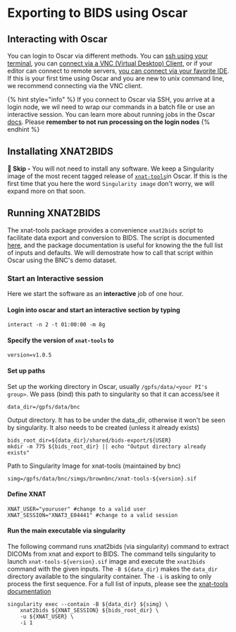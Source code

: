 # Exporting to BIDS using Oscar

## Interacting with Oscar

You can login to Oscar via different methods. You can [ssh using your terminal](https://docs.ccv.brown.edu/oscar/connecting-to-oscar/ssh), you can [connect via a VNC \(Virtual Desktop\) Client](https://docs.ccv.brown.edu/oscar/connecting-to-oscar/vnc), or if your editor can connect to remote servers, [you can connect via your favorite IDE](https://docs.ccv.brown.edu/oscar/connecting-to-oscar/remote-ide). If this is your first time using Oscar and you are new to unix command line, we recommend connecting via the VNC client.

{% hint style="info" %}
If you connect to Oscar via SSH, you arrive at a login node, we wil need to wrap our commands in a batch file or use an interactive session. You can learn more about running jobs in the Oscar [docs](https://docs.ccv.brown.edu/oscar/submitting-jobs/shared-machine). Please **remember to not run processing on the login nodes**
{% endhint %}

## Installating XNAT2BIDS

**🎉 Skip -** You will not need to install any software. We keep a Singularity image of the most recent tagged release of [`xnat-tools`](https://github.com/brown-bnc/xnat-tools)in Oscar. If this is the first time that you here the word `Singularity image` don't worry, we will expand more on that soon.

## Running XNAT2BIDS

The xnat-tools package provides a convenience `xnat2bids` script to facilitate data export and conversion to BIDS. The script is documented [here](https://brown-bnc.github.io/xnat-tools/1.0.0/xnat2bids/), and the package documentation is useful for knowing the the full list of inputs and defaults. We will demostrate how to call that script within Oscar using the BNC's demo dataset. 

### Start an Interactive session

Here we start the software as an **interactive** job of one hour.

#### Login into oscar and start an interactive section by typing

```text
interact -n 2 -t 01:00:00 -m 8g
```

#### Specify the version of `xnat-tools` to

```text
version=v1.0.5
```

####  Set up paths

Set up the working directory in Oscar, usually `/gpfs/data/<your PI's group>`. We pass \(bind\) this path to singularity so that it can access/see it

```text
data_dir=/gpfs/data/bnc
```

Output directory. It has to be under the data\_dir, otherwise it won't be seen by singularity. It also needs to be created \(unless it already exists\)

```text
bids_root_dir=${data_dir}/shared/bids-export/${USER}
mkdir -m 775 ${bids_root_dir} || echo "Output directory already exists"
```

Path to Singularity Image for xnat-tools \(maintained by bnc\)

```text
simg=/gpfs/data/bnc/simgs/brownbnc/xnat-tools-${version}.sif
```

#### Define XNAT 

```text
XNAT_USER="youruser" #change to a valid user
XNAT_SESSION="XNAT3_E04441" #change to a valid session
```

#### Run the main executable via singularity

The following command runs xnat2bids \(via singularity\) command to extract DICOMs from xnat and export to BIDS. The command tells singularity to launch `xnat-tools-${version}.sif` image and execute the `xnat2bids` command with the given inputs. The `-B ${data_dir}` makes the `data_dir` directory available to the singularity container. The `-i` is asking to only process the first sequence. For a full list of inputs, please see the [xnat-tools documentation](https://brown-bnc.github.io/xnat-tools/1.0.0/xnat2bids/)

```text
singularity exec --contain -B ${data_dir} ${simg} \
    xnat2bids ${XNAT_SESSION} ${bids_root_dir} \
    -u ${XNAT_USER} \
    -i 1
```



